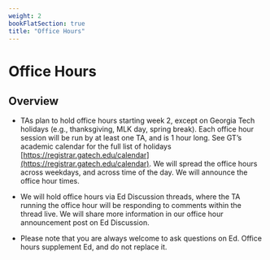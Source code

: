 ```yaml
---
weight: 2
bookFlatSection: true
title: "Office Hours"
---
```


# Office Hours

## Overview

- TAs plan to hold office hours starting week 2, except on Georgia Tech holidays (e.g., thanksgiving, MLK day, spring break). Each office hour session will be run by at least one TA, and is 1 hour long. See GT’s academic calendar for the full list of holidays [https://registrar.gatech.edu/calendar](https://registrar.gatech.edu/calendar). We will spread the office hours across weekdays, and across time of the day. We will announce the office hour times.

- We will hold office hours via Ed Discussion threads, where the TA running the office hour will be responding to comments within the thread live. We will share more information in our office hour announcement post on Ed Discussion.

- Please note that you are always welcome to ask questions on Ed. Office hours supplement Ed, and do not replace it.
